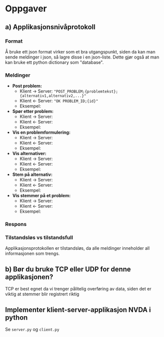 # Oppgaver

## a) Applikasjonsnivåprotokoll

### Format
Å bruke ett json format virker som et bra utgangspunkt, siden da kan man sende meldinger i json, så lagre disse i en json-liste. Dette gjør også at man kan bruke ett python dictionary som "database".

### Meldinger

- **Post problem:**
    - Klient $\rightarrow$ Server: `"POST_PROBLEM;{problemtekst};{alternativ1,alternativ2,...}"`
    - Klient $\leftarrow$ Server: `"OK PROBLEM_ID;{id}"`
    - Eksempel:
- **Spør etter problem:**
    - Klient $\rightarrow$ Server: 
    - Klient $\leftarrow$ Server: 
    - Eksempel:  
- **Vis en problemformulering:**
    - Klient $\rightarrow$ Server: 
    - Klient $\leftarrow$ Server: 
    - Eksempel:
- **Vis alternativer:**
    - Klient $\rightarrow$ Server: 
    - Klient $\leftarrow$ Server: 
    - Eksempel:
- **Stem på alternativ:**
    - Klient $\rightarrow$ Server: 
    - Klient $\leftarrow$ Server: 
    - Eksempel: 
- **Vis stemmer på et problem:**
    - Klient $\rightarrow$ Server: 
    - Klient $\leftarrow$ Server: 
    - Eksempel: 

### Respons 

### Tilstandsløs vs tilstandsfull
Applikasjonsprotokollen er tilstandsløs, da alle meldinger inneholder all informasjonen som trengs. 

## b) Bør du bruke TCP eller UDP for denne applikasjonen?
TCP er best egnet da vi trenger pålitelig overføring av data, siden det er viktig at stemmer blir registrert riktig

## Implementer klient-server-applikasjon NVDA i python
Se `server.py` og `client.py`